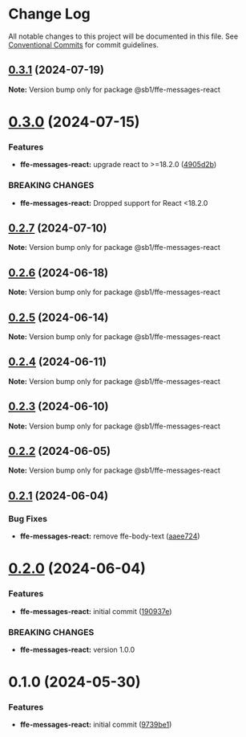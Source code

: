 # Change Log

All notable changes to this project will be documented in this file.
See [Conventional Commits](https://conventionalcommits.org) for commit guidelines.

## [0.3.1](https://github.com/SpareBank1/designsystem/compare/@sb1/ffe-messages-react@0.3.0...@sb1/ffe-messages-react@0.3.1) (2024-07-19)

**Note:** Version bump only for package @sb1/ffe-messages-react





# [0.3.0](https://github.com/SpareBank1/designsystem/compare/@sb1/ffe-messages-react@0.2.7...@sb1/ffe-messages-react@0.3.0) (2024-07-15)


### Features

* **ffe-messages-react:** upgrade react to >=18.2.0 ([4905d2b](https://github.com/SpareBank1/designsystem/commit/4905d2bacdfe099def10bf1dd325b257c279713a))


### BREAKING CHANGES

* **ffe-messages-react:** Dropped support for React <18.2.0





## [0.2.7](https://github.com/SpareBank1/designsystem/compare/@sb1/ffe-messages-react@0.2.6...@sb1/ffe-messages-react@0.2.7) (2024-07-10)

**Note:** Version bump only for package @sb1/ffe-messages-react





## [0.2.6](https://github.com/SpareBank1/designsystem/compare/@sb1/ffe-messages-react@0.2.5...@sb1/ffe-messages-react@0.2.6) (2024-06-18)

**Note:** Version bump only for package @sb1/ffe-messages-react





## [0.2.5](https://github.com/SpareBank1/designsystem/compare/@sb1/ffe-messages-react@0.2.4...@sb1/ffe-messages-react@0.2.5) (2024-06-14)

**Note:** Version bump only for package @sb1/ffe-messages-react





## [0.2.4](https://github.com/SpareBank1/designsystem/compare/@sb1/ffe-messages-react@0.2.3...@sb1/ffe-messages-react@0.2.4) (2024-06-11)

**Note:** Version bump only for package @sb1/ffe-messages-react





## [0.2.3](https://github.com/SpareBank1/designsystem/compare/@sb1/ffe-messages-react@0.2.2...@sb1/ffe-messages-react@0.2.3) (2024-06-10)

**Note:** Version bump only for package @sb1/ffe-messages-react





## [0.2.2](https://github.com/SpareBank1/designsystem/compare/@sb1/ffe-messages-react@0.2.1...@sb1/ffe-messages-react@0.2.2) (2024-06-05)

**Note:** Version bump only for package @sb1/ffe-messages-react





## [0.2.1](https://github.com/SpareBank1/designsystem/compare/@sb1/ffe-messages-react@0.2.0...@sb1/ffe-messages-react@0.2.1) (2024-06-04)

### Bug Fixes

-   **ffe-messages-react:** remove ffe-body-text ([aaee724](https://github.com/SpareBank1/designsystem/commit/aaee724dc1c740111fdf8a3ee538d17675aec449))

# [0.2.0](https://github.com/SpareBank1/designsystem/compare/@sb1/ffe-messages-react@0.1.0...@sb1/ffe-messages-react@0.2.0) (2024-06-04)

### Features

-   **ffe-messages-react:** initial commit ([190937e](https://github.com/SpareBank1/designsystem/commit/190937ec2115daccf5c7f29ed3e786d4bf51d86f))

### BREAKING CHANGES

-   **ffe-messages-react:** version 1.0.0

# 0.1.0 (2024-05-30)

### Features

-   **ffe-messages-react:** initial commit ([9739be1](https://github.com/SpareBank1/designsystem/commit/9739be11520dc93e8fbb4e18ac346f411b1d2213))
